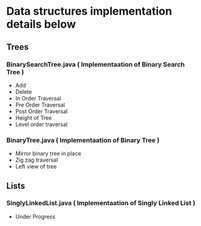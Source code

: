 # Data structures implementation details below

## Trees 

### BinarySearchTree.java ( Implementaation of Binary Search Tree )

* Add
* Delete
* In Order Traversal
* Pre Order Traversal
* Post Order Traversal
* Height of Tree
* Level order traversal

### BinaryTree.java ( Implementaation of Binary Tree )

* Mirror binary tree in place
* Zig zag traversal
* Left view of tree


## Lists

### SinglyLinkedList.java ( Implementaation of Singly Linked List )

* Under Progress
